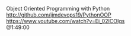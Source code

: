 Object Oriented Programming with Python  
http://github.com/jimdevops19/PythonOOP  
https://www.youtube.com/watch?v=Ej_02ICOIgs  
@1:49:00